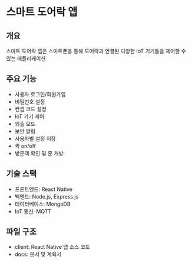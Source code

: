 # 스마트 도어락 앱

## 개요
스마트 도어락 앱은 스마트폰을 통해 도어락과 연결된 다양한 IoT 기기들을 제어할 수 있는 애플리케이션

## 주요 기능
- 사용자 로그인/회원가입
- 비밀번호 설정
- 컨셉 코드 설정
- IoT 기기 제어
- 외출 모드
- 보안 알림
- 사용자별 설정 저장
- 퀵 on/off
- 방문객 확인 및 문 개방

## 기술 스택
- 프론트엔드: React Native
- 백엔드: Node.js, Express.js
- 데이터베이스: MongoDB
- IoT 통신: MQTT

## 파일 구조
- client: React Native 앱 소스 코드
- docs: 문서 및 계획서